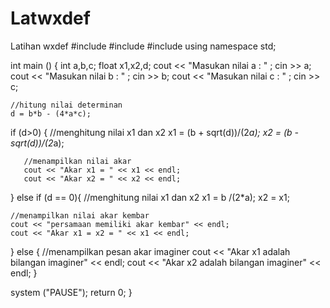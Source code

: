 # Latwxdef
Latihan wxdef
#include <cstdlib>
#include <iostream>
#include <cmath>
using namespace std;

int main ()
{
    int a,b,c;
    float x1,x2,d;
    cout << "Masukan nilai a : " ;
    cin >> a;
    cout << "Masukan nilai b : " ;
    cin >> b;
    cout << "Masukan nilai c : " ;
    cin >> c;
    
    //hitung nilai determinan
    d = b*b - (4*a*c);
    
if (d>0)  {
       //menghitung nilai x1 dan x2
       x1 = (b + sqrt(d))/(2*a);
       x2 = (b - sqrt(d))/(2*a);
       
       //menampilkan nilai akar
       cout << "Akar x1 = " << x1 << endl;
       cout << "Akar x2 = " << x2 << endl;
          
}
else if (d == 0){
    //menghitung nilai x1 dan x2
    x1 = b /(2*a);
    x2 = x1;
    
    //menampilkan nilai akar kembar
    cout << "persamaan memiliki akar kembar" << endl;
    cout << "Akar x1 = x2 = " << x1 << endl;
}
else {
  //menampilkan pesan akar imaginer
  cout << "Akar x1 adalah bilangan imaginer" << endl;
  cout << "Akar x2 adalah bilangan imaginer" << endl;
}

  system ("PAUSE");
  return 0;
}
  

